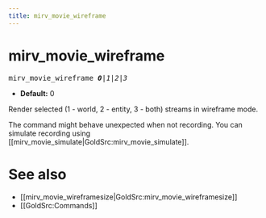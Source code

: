 ```yaml
---
title: mirv_movie_wireframe
---
```


# mirv_movie_wireframe

<tt>mirv_movie_wireframe _**0**|1|2|3_</tt>

* **Default:** 0

Render selected (1 - world, 2 - entity, 3 - both) streams in wireframe mode.

The command might behave unexpected when not recording. You can simulate recording using [[mirv_movie_simulate|GoldSrc:mirv_movie_simulate]].

# See also
* [[mirv_movie_wireframesize|GoldSrc:mirv_movie_wireframesize]]
* [[GoldSrc:Commands]]
